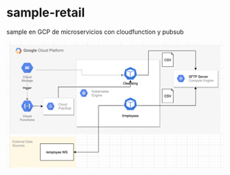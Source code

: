 # sample-retail
sample en GCP de microservicios con cloudfunction y pubsub

![Arquitectura GCP](/arquitectura-gcp.png?raw=true "arquitectura")
